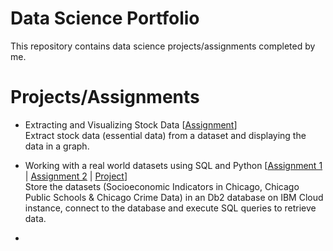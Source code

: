 # Data Science Portfolio
This repository contains data science projects/assignments completed by me.

# Projects/Assignments
* Extracting and Visualizing Stock Data [[Assignment](https://github.com/TRL2508/Data-Science-Portfolio/blob/main/Assignment%20-%20Extracting%20and%20Visualizing%20Stock%20Data.ipynb "Assignment - Extracting and Visualizing Stock Data")] <br/>
Extract stock data (essential data) from a dataset and displaying the data in a graph.
            
* Working with a real world datasets using SQL and Python [[Assignment 1](https://github.com/TRL2508/Data-Science-Portfolio/blob/main/Assignment%201%20-%20Working%20with%20Chicago%20datasets%20using%20SQL%20and%20Python.ipynb "Assignment 1 - Working with Chicago datasets using SQL and Python") | [Assignment 2](https://github.com/TRL2508/Data-Science-Portfolio/blob/main/Assignment%202%20-%20Working%20with%20Chicago%20datasets%20using%20SQL%20and%20Python.ipynb "Assignment 2 - Working with Chicago datasets using SQL and Python") | [Project](https://github.com/TRL2508/Data-Science-Portfolio/blob/main/Project-Advanced%20SQL%20Techniques.ipynb "Project - Advanced SQL Techniques")] <br/>
Store the datasets (Socioeconomic Indicators in Chicago, Chicago Public Schools & Chicago Crime Data) in an Db2 database on IBM Cloud instance, connect to the database and execute SQL queries to retrieve data.
            
* 
